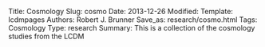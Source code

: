 Title: Cosmology
Slug: cosmo
Date: 2013-12-26
Modified: 
Template: lcdmpages
Authors: Robert J. Brunner
Save_as: research/cosmo.html
Tags: Cosmology
Type: research
Summary: This is a collection of the cosmology studies from the LCDM
